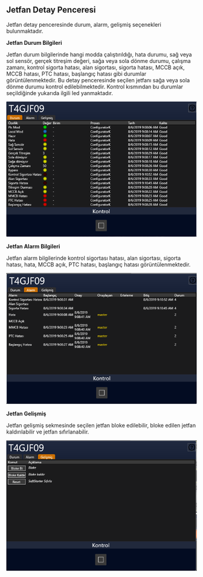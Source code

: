 ## **Jetfan Detay Penceresi**
Jetfan detay penceresinde durum, alarm, gelişmiş seçenekleri bulunmaktadır.

**Jetfan Durum Bilgileri**

Jetfan durum bilgilerinde hangi modda çalıştırıldığı, hata durumu, sağ veya sol sensör, gerçek titreşim değeri, sağa veya sola dönme durumu, çalışma zamanı, kontrol sigorta hatası, alan sigortası, sigorta hatası, MCCB açık, MCCB hatası, PTC hatası, başlangıç hatası gibi durumlar görüntülenmektedir.
Bu detay penceresinde seçilen jetfanı sağa veya sola dönme durumu kontrol edilebilmektedir. Kontrol kısmından bu durumlar seçildiğinde yukarıda ilgili led yanmaktadır.

![image.png](/.attachments/image-fae6c66d-3da5-4bfe-8cc0-0b20bcc1e390.png)

**Jetfan Alarm Bilgileri**

Jetfan alarm bilgilerinde kontrol sigortası hatası, alan sigortası, sigorta hatası, hata, MCCB açık, PTC hatası, başlangıç hatası görüntülenmektedir.

![image.png](/.attachments/image-999fd344-d181-4f60-acd2-3e08b6541e4d.png)

**Jetfan Gelişmiş**

Jetfan gelişmiş sekmesinde seçilen jetfan bloke edilebilir, bloke edilen jetfan kaldırılabilir ve jetfan sıfırlanabilir.

![image.png](/.attachments/image-3435d7a6-4b2a-48bf-83c8-e1788c26e0dd.png)